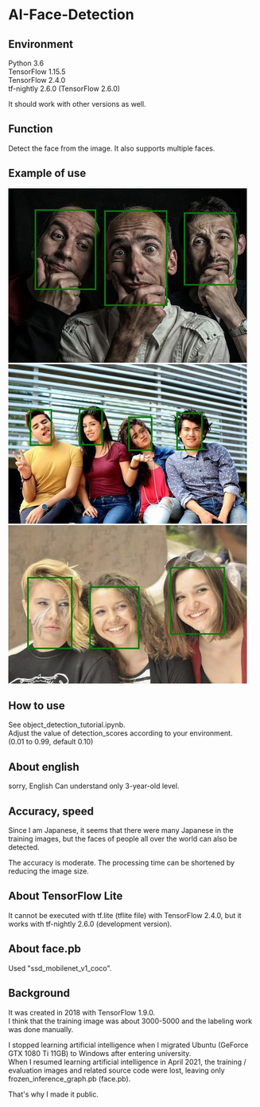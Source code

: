 # AI-Face-Detection

## Environment
Python 3.6  
TensorFlow 1.15.5  
TensorFlow 2.4.0  
tf-nightly 2.6.0 (TensorFlow 2.6.0)  
  
It should work with other versions as well.  
  
## Function  
Detect the face from the image. It also supports multiple faces.  
  
## Example of use
<img src="https://github.com/TakeshiOkamoto/AI-Face-Detection/blob/main/images/result1.jpg">
  
<img src="https://github.com/TakeshiOkamoto/AI-Face-Detection/blob/main/images/result2.jpg">
  
<img src="https://github.com/TakeshiOkamoto/AI-Face-Detection/blob/main/images/result3.jpg">

## How to use  
See object_detection_tutorial.ipynb.  
Adjust the value of detection_scores according to your environment.  
(0.01 to 0.99, default 0.10)  

## About english  
sorry,  English Can understand only 3-year-old level.  
  
## Accuracy, speed
Since I am Japanese, it seems that there were many Japanese in the training images, but the faces of people all over the world can also be detected.  
  
The accuracy is moderate. The processing time can be shortened by reducing the image size.  
  
## About TensorFlow Lite  
It cannot be executed with tf.lite (tflite file) with TensorFlow 2.4.0, but it works with tf-nightly 2.6.0 (development version).  
  
## About face.pb  
Used "ssd_mobilenet_v1_coco".  
  
## Background  
It was created in 2018 with TensorFlow 1.9.0.  
I think that the training image was about 3000-5000 and the labeling work was done manually.  
  
I stopped learning artificial intelligence when I migrated Ubuntu (GeForce GTX 1080 Ti 11GB) to Windows after entering university.  
When I resumed learning artificial intelligence in April 2021, the training / evaluation images and related source code were lost, leaving only frozen_inference_graph.pb (face.pb).  
  
That's why I made it public.  
